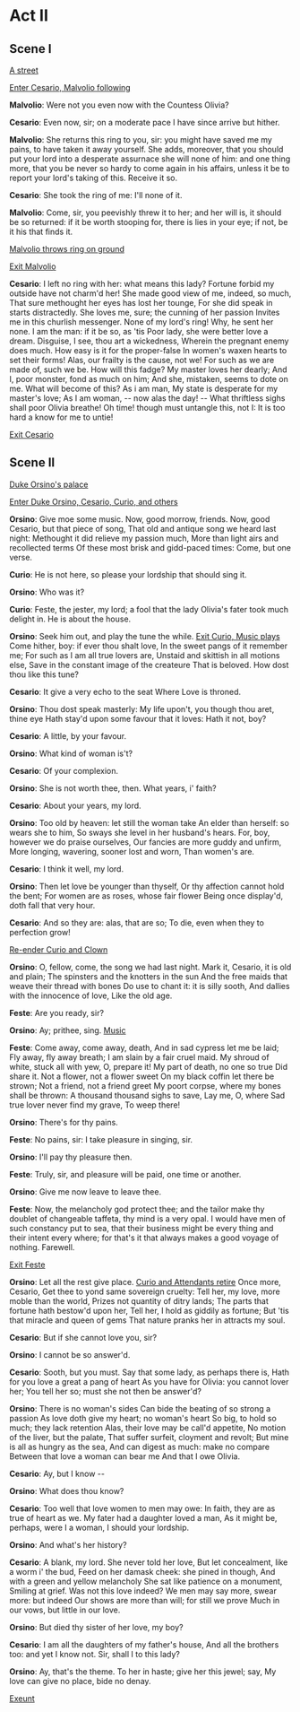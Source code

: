 # Act II

## Scene I

[A street]()

[Enter Cesario, Malvolio following]()

**Malvolio**:	Were not you even now with the Countess Olivia?

**Cesario**:		Even now, sir; on a moderate pace I have since
				arrive but hither.

**Malvolio**:	She returns this ring to you, sir: you might have
				saved me my pains, to have taken it away yourself.
				She adds, moreover, that you should put your lord
				into a desperate assurnace she will none of him:
				and one thing more, that you be never so hardy to
				come again in his affairs, unless it be to report
				your lord's taking of this. Receive it so.

**Cesario**:		She took the ring of me: I'll none of it.

**Malvolio**:	Come, sir, you peevishly threw it to her; and her
				will is, it should be so returned: if it be worth
				stooping for, there is lies in your eye; if not, be
				it his that finds it.

[Malvolio throws ring on ground]()

[Exit Malvolio]()

**Cesario**:		I left no ring with her: what means this lady?
				Fortune forbid my outside have not charm'd her!
				She made good view of me, indeed, so much,
				That sure methought her eyes has lost her tounge,
				For she did speak in starts distractedly.
				She loves me, sure; the cunning of her passion
				Invites me in this churlish messenger.
				None of my lord's ring! Why, he sent her none.
				I am the man: if it be so, as 'tis
				Poor lady, she were better love a dream.
				Disguise, I see, thou art a wickedness,
				Wherein the pregnant enemy does much.
				How easy is it for the proper-false
				In women's waxen hearts to set their forms!
				Alas, our frailty is the cause, not we!
				For such as we are made of, such we be.
				How will this fadge? My master loves her dearly;
				And I, poor monster, fond as much on him;
				And she, mistaken, seems to dote on me.
				What will become of this? As i am man,
				My state is desperate for my master's love;
				As I am woman, -- now alas the day! --
				What thriftless sighs shall poor Olivia breathe!
				Oh time! though must untangle this, not I:
				It is too hard a know for me to untie!

[Exit Cesario]()

## Scene II

[Duke Orsino's palace]()

[Enter Duke Orsino, Cesario, Curio, and others]()

**Orsino**:	Give moe some music. Now, good morrow, friends.
			Now, good Cesario, but that piece of song,
			That old and antique song we heard last night:
			Methought it did relieve my passion much,
			More than light airs and recollected terms
			Of these most brisk and gidd-paced times:
			Come, but one verse.

**Curio**:	He is not here, so please your lordship that should sing it.

**Orsino**:	Who was it?

**Curio**:	Feste, the jester, my lord; a fool that the lady
			Olivia's fater took much delight in. He is about the house.

**Orsino**:	Seek him out, and play the tune the while.
			[Exit Curio, Music plays]()
			Come hither, boy: if ever thou shalt love,
			In the sweet pangs of it remember me;
			For such as I am all true lovers are,
			Unstaid and skittish in all motions else,
			Save in the constant image of the createure
			That is beloved. How dost thou like this tune?

**Cesario**:	It give a very echo to the seat
			Where Love is throned.

**Orsino**:	Thou dost speak masterly:
			My life upon't, you though thou aret, thine eye
			Hath stay'd upon some favour that it loves:
			Hath it not, boy?

**Cesario**:	A little, by your favour.

**Orsino**:	What kind of woman is't?

**Cesario**:	Of your complexion.

**Orsino**:	She is not worth thee, then. What years, i' faith?

**Cesario**:	About your years, my lord.

**Orsino**:	Too old by heaven: let still the woman take
			An elder than herself: so wears she to him,
			So sways she level in her husband's hears.
			For, boy, however we do praise ourselves,
			Our fancies are more guddy and unfirm,
			More longing, wavering, sooner lost and worn,
			Than women's are.

**Cesario**:	I think it well, my lord.

**Orsino**:	Then let love be younger than thyself,
			Or thy affection cannot hold the bent;
			For women are as roses, whose fair flower
			Being once display'd, doth fall that very hour.

**Cesario**:	And so they are: alas, that are so;
			To die, even when they to perfection grow!

[Re-ender Curio and Clown]()

**Orsino**:	O, fellow, come, the song we had last night.
			Mark it, Cesario, it is old and plain;
			The spinsters and the knotters in the sun
			And the free maids that weave their thread with bones
			Do use to chant it: it is silly sooth,
			And dallies with the innocence of love,
			Like the old age.

**Feste**:	Are you ready, sir?

**Orsino**:	Ay; prithee, sing.
			[Music]()

**Feste**:	Come away, come away, death,
			And in sad cypress let me be laid;
			Fly away, fly away breath;
			I am slain by a fair cruel maid.
			My shroud of white, stuck all with yew,
			O, prepare it!
			My part of death, no one so true
			Did share it.
			Not a flower, not a flower sweet
			On my black coffin let there be strown;
			Not a friend, not a friend greet
			My poort corpse, where my bones shall be thrown:
			A thousand thousand sighs to save,
			Lay me, O, where
			Sad true lover never find my grave,
			To weep there!

**Orsino**:	There's for thy pains.

**Feste**:	No pains, sir: I take pleasure in singing, sir.

**Orsino**:	I'll pay thy pleasure then.

**Feste**:	Truly, sir, and pleasure will be paid, one time or another.

**Orsino**:	Give me now leave to leave thee.

**Feste**:	Now, the melancholy god protect thee; and the
			tailor make thy doublet of changeable taffeta,
			thy mind is a very opal. I would have men of such
			constancy put to sea, that their business might be
			every thing and their intent every where; for that's
			it that always makes a good voyage of nothing. Farewell.

[Exit Feste]()

**Orsino**:	Let all the rest give place.
			[Curio and Attendants retire]()
			Once more, Cesario,
			Get thee to yond same sovereign cruelty:
			Tell her, my love, more moble than the world,
			Prizes not quantity of ditry lands;
			The parts that fortune hath bestow'd upon her,
			Tell her, I hold as giddily as fortune;
			But 'tis that miracle and queen of gems
			That nature pranks her in attracts my soul.

**Cesario**:	But if she cannot love you, sir?

**Orsino**:	I cannot be so answer'd.

**Cesario**:	Sooth, but you must.
			Say that some lady, as perhaps there is,
			Hath for you love a great a pang of heart
			As you have for Olivia: you cannot lover her;
			You tell her so; must she not then be answer'd?

**Orsino**:	There is no woman's sides
			Can bide the beating of so strong a passion
			As love doth give my heart; no woman's heart
			So big, to hold so much; they lack retention
			Alas, their love may be call'd appetite,
			No motion of the liver, but the palate,
			That suffer surfeit, cloyment and revolt;
			But mine is all as hungry as the sea,
			And can digest as much: make no compare
			Between that love a woman can bear me
			And that I owe Olivia.

**Cesario**:	Ay, but I know --

**Orsino**:	What does thou know?

**Cesario**:	Too well that love women to men may owe:
			In faith, they are as true of heart as we.
			My fater had a daughter loved a man,
			As it might be, perhaps, were I a woman,
			I should your lordship.

**Orsino**:	And what's her history?

**Cesario**:	A blank, my lord. She never told her love,
			But let concealment, like a worm i' the bud,
			Feed on her damask cheek: she pined in though,
			And with a green and yellow melancholy
			She sat like patience on a monument,
			Smiling at grief. Was not this love indeed?
			We men may say more, swear more: but indeed
			Our shows are more than will; for still we prove
			Much in our vows, but little in our love.

**Orsino**:	But died thy sister of her love, my boy?

**Cesario**:	I am all the daughters of my father's house,
			And all the brothers too: and yet I know not.
			Sir, shall I to this lady?

**Orsino**:	Ay, that's the theme.
			To her in haste; give her this jewel; say,
			My love can give no place, bide no denay.

[Exeunt]()